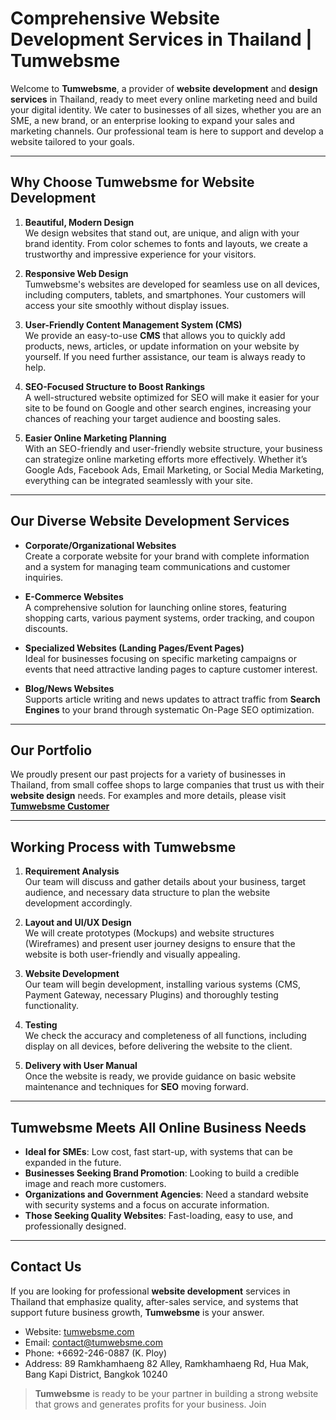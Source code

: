 # Comprehensive Website Development Services in Thailand | Tumwebsme

Welcome to **Tumwebsme**, a provider of **website development** and **design services** in Thailand, ready to meet every online marketing need and build your digital identity. We cater to businesses of all sizes, whether you are an SME, a new brand, or an enterprise looking to expand your sales and marketing channels. Our professional team is here to support and develop a website tailored to your goals.

---

## Why Choose Tumwebsme for Website Development

1. **Beautiful, Modern Design**  
   We design websites that stand out, are unique, and align with your brand identity. From color schemes to fonts and layouts, we create a trustworthy and impressive experience for your visitors.

2. **Responsive Web Design**  
   Tumwebsme's websites are developed for seamless use on all devices, including computers, tablets, and smartphones. Your customers will access your site smoothly without display issues.

3. **User-Friendly Content Management System (CMS)**  
   We provide an easy-to-use **CMS** that allows you to quickly add products, news, articles, or update information on your website by yourself. If you need further assistance, our team is always ready to help.

4. **SEO-Focused Structure to Boost Rankings**  
   A well-structured website optimized for SEO will make it easier for your site to be found on Google and other search engines, increasing your chances of reaching your target audience and boosting sales.

5. **Easier Online Marketing Planning**  
   With an SEO-friendly and user-friendly website structure, your business can strategize online marketing efforts more effectively. Whether it’s Google Ads, Facebook Ads, Email Marketing, or Social Media Marketing, everything can be integrated seamlessly with your site.

---

## Our Diverse Website Development Services

- **Corporate/Organizational Websites**  
  Create a corporate website for your brand with complete information and a system for managing team communications and customer inquiries.

- **E-Commerce Websites**  
  A comprehensive solution for launching online stores, featuring shopping carts, various payment systems, order tracking, and coupon discounts.

- **Specialized Websites (Landing Pages/Event Pages)**  
  Ideal for businesses focusing on specific marketing campaigns or events that need attractive landing pages to capture customer interest.

- **Blog/News Websites**  
  Supports article writing and news updates to attract traffic from **Search Engines** to your brand through systematic On-Page SEO optimization.

---

## Our Portfolio

We proudly present our past projects for a variety of businesses in Thailand, from small coffee shops to large companies that trust us with their **website design** needs. For examples and more details, please visit  
[**Tumwebsme Customer**](https://www.tumwebsme.com/customer)

---

## Working Process with Tumwebsme

1. **Requirement Analysis**  
   Our team will discuss and gather details about your business, target audience, and necessary data structure to plan the website development accordingly.

2. **Layout and UI/UX Design**  
   We will create prototypes (Mockups) and website structures (Wireframes) and present user journey designs to ensure that the website is both user-friendly and visually appealing.

3. **Website Development**  
   Our team will begin development, installing various systems (CMS, Payment Gateway, necessary Plugins) and thoroughly testing functionality.

4. **Testing**  
   We check the accuracy and completeness of all functions, including display on all devices, before delivering the website to the client.

5. **Delivery with User Manual**  
   Once the website is ready, we provide guidance on basic website maintenance and techniques for **SEO** moving forward.

---

## Tumwebsme Meets All Online Business Needs

- **Ideal for SMEs**: Low cost, fast start-up, with systems that can be expanded in the future.  
- **Businesses Seeking Brand Promotion**: Looking to build a credible image and reach more customers.  
- **Organizations and Government Agencies**: Need a standard website with security systems and a focus on accurate information.  
- **Those Seeking Quality Websites**: Fast-loading, easy to use, and professionally designed.

---

## Contact Us

If you are looking for professional **website development** services in Thailand that emphasize quality, after-sales service, and systems that support future business growth, **Tumwebsme** is your answer.

- Website: [tumwebsme.com](https://www.tumwebsme.com/customer)  
- Email: contact@tumwebsme.com  
- Phone: +6692-246-0887 (K. Ploy)  
- Address: 89 Ramkhamhaeng 82 Alley, Ramkhamhaeng Rd, Hua Mak, Bang Kapi District, Bangkok 10240

> **Tumwebsme** is ready to be your partner in building a strong website that grows and generates profits for your business. Join
